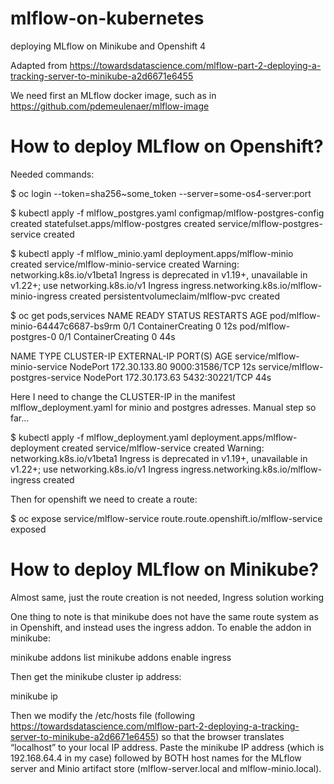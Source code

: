# mlflow-on-kubernetes
deploying MLflow on Minikube and Openshift 4

Adapted from https://towardsdatascience.com/mlflow-part-2-deploying-a-tracking-server-to-minikube-a2d6671e6455 

We need first an MLflow docker image, such as in https://github.com/pdemeulenaer/mlflow-image 

# How to deploy MLflow on Openshift?

Needed commands:

$ oc login --token=sha256~some_token --server=some-os4-server:port

$ kubectl apply -f mlflow_postgres.yaml
configmap/mlflow-postgres-config created
statefulset.apps/mlflow-postgres created
service/mlflow-postgres-service created

$ kubectl apply -f mlflow_minio.yaml 
deployment.apps/mlflow-minio created
service/mlflow-minio-service created
Warning: networking.k8s.io/v1beta1 Ingress is deprecated in v1.19+, unavailable in v1.22+; use networking.k8s.io/v1 Ingress
ingress.networking.k8s.io/mlflow-minio-ingress created
persistentvolumeclaim/mlflow-pvc created

$ oc get pods,services
NAME                                READY   STATUS              RESTARTS   AGE
pod/mlflow-minio-64447c6687-bs9rm   0/1     ContainerCreating   0          12s
pod/mlflow-postgres-0               0/1     ContainerCreating   0          44s

NAME                              TYPE       CLUSTER-IP      EXTERNAL-IP   PORT(S)          AGE
service/mlflow-minio-service      NodePort   172.30.133.80   <none>        9000:31586/TCP   12s
service/mlflow-postgres-service   NodePort   172.30.173.63   <none>        5432:30221/TCP   44s

Here I need to change the CLUSTER-IP in the manifest mlflow_deployment.yaml for minio and postgres adresses. Manual step so far...

$ kubectl apply -f mlflow_deployment.yaml 
deployment.apps/mlflow-deployment created
service/mlflow-service created
Warning: networking.k8s.io/v1beta1 Ingress is deprecated in v1.19+, unavailable in v1.22+; use networking.k8s.io/v1 Ingress
ingress.networking.k8s.io/mlflow-ingress created

Then for openshift we need to create a route: 

$ oc expose service/mlflow-service
route.route.openshift.io/mlflow-service exposed

# How to deploy MLflow on Minikube?

Almost same, just the route creation is not needed, Ingress solution working

One thing to note is that minikube does not have the same route system as in Openshift, and instead uses the ingress addon. To enable the addon in minikube:

minikube addons list
minikube addons enable ingress

Then get the minikube cluster ip address:

minikube ip

Then we modify the /etc/hosts file (following https://towardsdatascience.com/mlflow-part-2-deploying-a-tracking-server-to-minikube-a2d6671e6455) so that the browser translates “localhost” to your local IP address. Paste the minikube IP address (which is 192.168.64.4 in my case) followed by BOTH host names for the MLflow server and Minio artifact store (mlflow-server.local and mlflow-minio.local).

